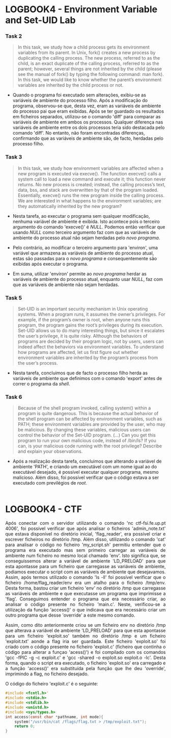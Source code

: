 # LOGBOOK4 - Environment Variable and Set-UID Lab

### Task 2
>In this task, we study how a child process gets its environment variables from its parent. In
Unix, fork() creates a new process by duplicating the calling process. The new process,
referred to as the child, is an exact duplicate of the calling process, referred to as the
parent; however, several things are not inherited by the child (please see the manual of
fork() by typing the following command: man fork). In this task, we would like to know
whether the parent’s environment variables are inherited by the child process or not.
- Quando o programa foi executado sem alterações, exibiu-se as variáveis de ambiente do processo filho. Após a modificação do programa, observou-se que, desta vez, eram as variáveis de ambiente do processo pai que eram exibidas. Após se ter guardado os resultados em ficheiros separados, utilizou-se o comando 'diff' para comparar as variáveis de ambiente em ambos os processos. Qualquer diferença nas variáveis de ambiente entre os dois processos teria sido destacada pelo comando 'diff'. No entanto, não foram encontradas diferenças, confirmando que as variáveis de ambiente são, de facto, herdadas pelo processo filho.

### Task 3
>In this task, we study how environment variables are affected when a new program is
executed via execve(). The function execve() calls a system call to load a new command
and execute it; this function never returns. No new process is created; instead, the calling
process’s text, data, bss, and stack are overwritten by that of the program loaded.
Essentially, execve() runs the new program inside the calling process. We are interested
in what happens to the environment variables; are they automatically inherited by the new
program?
- Nesta tarefa, ao executar o programa sem qualquer modificação, nenhuma variável de ambiente é exibida. Isto acontece pois o terceiro argumento do comando 'execve()' é *NULL*. Podemos então verificar que usando *NULL* como terceiro argumento faz com que as variáveis de ambiente do processo atual não sejam herdadas pelo *novo programa*.


- Pelo contrário, ao modificar o terceiro argumento para 'environ', uma variável que armazena as variáveis de ambiente do processo atual, estas são passadas para o *novo programa* e consequentemente são exibidas após executar o programa.


- Em suma, utilizar 'environ' permite ao *novo programa* herdar as variáveis de ambiente do processo atual, enquanto usar *NULL*, faz com que as variáveis de ambiente não sejam herdadas.

### Task 5
>Set-UID is an important security mechanism in Unix operating systems. When a program
runs, it assumes the owner’s privileges. For example, if the program’s owner is root, when
anyone runs this program, the program gains the root’s privileges during its execution.
Set-UID allows us to do many interesting things, but since it escalates the user’s privilege,
it is quite risky. Although the behaviors of programs are decided by their program logic, not
by users, users can indeed affect the behaviors via environment variables. To understand
how programs are affected, let us first figure out whether environment variables are
inherited by the program’s process from the user’s process.
- Nesta tarefa, concluimos que de facto o processo filho herda as variáveis de ambiente que definimos com o comando 'export' antes de correr o programa da *shell*.

### Task 6

>Because of the shell program invoked, calling system() within a program is quite 
dangerous. This is because the actual behavior of the shell program can be affected by 
environment variables, such as PATH; these environment variables are provided by the 
user, who may be malicious. By changing these variables, malicious users can control the 
behavior of the Set-UID program. (...) Can 
you get this program to run your own malicious code, instead of /bin/ls? If you can, is 
your malicious code running with the root privilege? Describe and explain your 
observations.
- Após a realização desta tarefa, concluimos que alterando a variável de ambiente 'PATH', e criando um executável com um nome igual ao do executável desejado, é possível executar qualquer programa, mesmo malicioso. Além disso, foi possível verificar que o código estava a ser executado com previlégios de *root*.
<br> <br>

# LOGBOOK4 - CTF
<div align="justify">
<p>
Após conectar com o servidor utilizando o comando 'nc ctf-fsi.fe.up.pt 4006', foi possível verificar que após analisar o ficheiros 'admin_note.txt' que estava disponível no diretório inicial, 'flag_reader', era possível criar e escrever ficheiros no diretório /tmp. Além disso, utilizando o comando 'cat' para analisar o código no ficheiro 'my_script.sh' permitiu entender que o programa era executado mas sem primeiro carregar as variáveis de ambiente num ficheiro no mesmo local chamado 'env'. Isto significa que, se conseguissemos alterar a variável de ambiente 'LD_PRELOAD' para que esta apontasse para um ficheiro que carregasse as variáveis de ambiente, podiamos executar o script com as variáveis de ambiente que desejavamos. Assim, após termos utilizado o comando 'ls -ll' foi possível verificar que o ficheiro /home/flag_reader/env era um atalho para o ficheiro /tmp/env. Desta forma, bastou criar um ficheiro 'env' no diretório /tmp que carregasse as variáveis de ambiente e que executasse um programa que imprimisse a 'flag'. Conseguimos entender o programa que era necessário criar, ao analisar o código presente no ficheiro 'main.c'. Neste, verificou-se a utilização da função 'access()' o que indicava que era necessário criar um outro programa que desse 'override' a este mesmo comando. 
</p>
<p>
Assim, como dito anteriormente criou se um ficheiro env no diretório /tmp que alterava a variável de ambiente 'LD_PRELOAD' para que esta apontasse para um ficheiro 'exploit.so' também no diretório /tmp e um ficheiro 'exploit.txt' aonde a flag iria ser guardada. Este ficheiro 'exploit.so' foi criado com o código presente no ficheiro 'exploit.c' (ficheiro que continha o código para alterar a funçao 'acess()') e foi compilado com os comandos 'gcc -fPIC -g -c exploit.c' e 'gcc -shared -o exploit.so exploit.o -lc'. Desta forma, quando o script era executado, o ficheiro 'exploit.so' era carregado e a função 'access()' era substituída pela função que lhe deu 'override', imprimindo a flag, no ficheiro desejado.
</p>
<p>
O código do ficheiro 'exploit.c' é o seguinte:

```C
#include <fcntl.h>'
#include <stdio.h>
#include <stdlib.h>
#include <unistd.h>
#include <sys/types.h>
int access(const char *pathname, int mode){
    system("/usr/bin/cat /flags/flag.txt > /tmp/exploit.txt");
    return 0;
}
```
</p>
</div>
